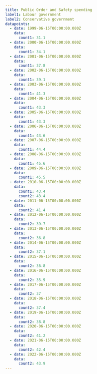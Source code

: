 ```yaml
---
title: Public Order and Safety spending
label1: Labour government
label2: Conservative government
datapoints:
  - date: 1999-06-15T00:00:00.000Z
    data:
      count1: 31.1
  - date: 2000-06-15T00:00:00.000Z
    data:
      count1: 34.1
  - date: 2001-06-15T00:00:00.000Z
    data:
      count1: 37.8
  - date: 2002-06-15T00:00:00.000Z
    data:
      count1: 39.1
  - date: 2003-06-15T00:00:00.000Z
    data:
      count1: 41.3
  - date: 2004-06-15T00:00:00.000Z
    data:
      count1: 43.3
  - date: 2005-06-15T00:00:00.000Z
    data:
      count1: 43.3
  - date: 2006-06-15T00:00:00.000Z
    data:
      count1: 43.6
  - date: 2007-06-15T00:00:00.000Z
    data:
      count1: 44.4
  - date: 2008-06-15T00:00:00.000Z
    data:
      count1: 45.6
  - date: 2009-06-15T00:00:00.000Z
    data:
      count1: 45.5
  - date: 2010-06-15T00:00:00.000Z
    data:
      count1: 43.4
      count2: 43.4
  - date: 2011-06-15T00:00:00.000Z
    data:
      count2: 41.4
  - date: 2012-06-15T00:00:00.000Z
    data:
      count2: 39.7
  - date: 2013-06-15T00:00:00.000Z
    data:
      count2: 36.8
  - date: 2014-06-15T00:00:00.000Z
    data:
      count2: 37.1
  - date: 2015-06-15T00:00:00.000Z
    data:
      count2: 36.8
  - date: 2016-06-15T00:00:00.000Z
    data:
      count2: 35.9
  - date: 2017-06-15T00:00:00.000Z
    data:
      count2: 37
  - date: 2018-06-15T00:00:00.000Z
    data:
      count2: 37.4
  - date: 2019-06-15T00:00:00.000Z
    data:
      count2: 38.8
  - date: 2020-06-15T00:00:00.000Z
    data:
      count2: 41.2
  - date: 2021-06-15T00:00:00.000Z
    data:
      count2: 42.4
  - date: 2022-06-15T00:00:00.000Z
    data:
      count2: 43.9
---
```

